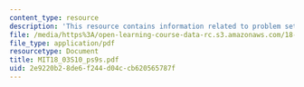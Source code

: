```yaml
---
content_type: resource
description: 'This resource contains information related to problem set 9. '
file: /media/https%3A/open-learning-course-data-rc.s3.amazonaws.com/18-03-differential-equations-spring-2010/2e9220b28de6f244d04ccb620565787f_MIT18_03S10_ps9s.pdf
file_type: application/pdf
resourcetype: Document
title: MIT18_03S10_ps9s.pdf
uid: 2e9220b2-8de6-f244-d04c-cb620565787f
---
```

